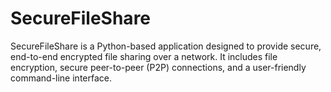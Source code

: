 # SecureFileShare
SecureFileShare is a Python-based application designed to provide secure, end-to-end encrypted file sharing over a network. It includes file encryption, secure peer-to-peer (P2P) connections, and a user-friendly command-line interface.

